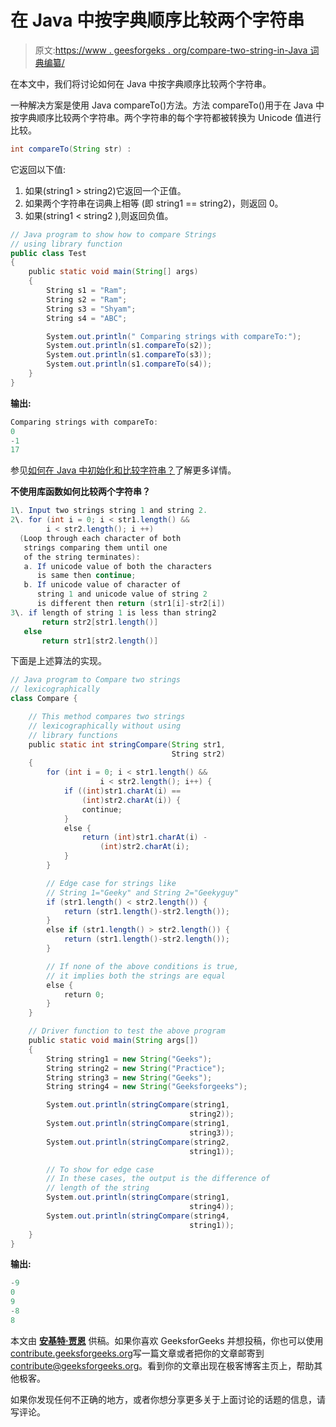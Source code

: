 # 在 Java 中按字典顺序比较两个字符串

> 原文:[https://www . geesforgeks . org/compare-two-string-in-Java 词典编纂/](https://www.geeksforgeeks.org/compare-two-strings-lexicographically-in-java/)

在本文中，我们将讨论如何在 Java 中按字典顺序比较两个字符串。

一种解决方案是使用 Java compareTo()方法。方法 compareTo()用于在 Java 中按字典顺序比较两个字符串。两个字符串的每个字符都被转换为 Unicode 值进行比较。

```java
int compareTo(String str) :
```

它返回以下值:

1.  如果(string1 > string2)它返回一个正值。
2.  如果两个字符串在词典上相等
    (即 string1 == string2)，则返回 0。
3.  如果(string1 < string2 ),则返回负值。

```java
// Java program to show how to compare Strings
// using library function
public class Test
{
    public static void main(String[] args)
    {
        String s1 = "Ram";
        String s2 = "Ram";
        String s3 = "Shyam";
        String s4 = "ABC";

        System.out.println(" Comparing strings with compareTo:");
        System.out.println(s1.compareTo(s2));
        System.out.println(s1.compareTo(s3));
        System.out.println(s1.compareTo(s4));
    }
}
```

**输出:**

```java
Comparing strings with compareTo:
0
-1
17

```

参见[如何在 Java 中初始化和比较字符串？](https://www.geeksforgeeks.org/how-to-initialize-and-compare-strings-in-java/)了解更多详情。

**不使用库函数如何比较两个字符串？**

```java
1\. Input two strings string 1 and string 2.
2\. for (int i = 0; i < str1.length() && 
        i < str2.length(); i ++) 
  (Loop through each character of both 
   strings comparing them until one 
   of the string terminates):
   a. If unicode value of both the characters 
      is same then continue;
   b. If unicode value of character of 
      string 1 and unicode value of string 2
      is different then return (str1[i]-str2[i])
3\. if length of string 1 is less than string2
       return str2[str1.length()]
   else 
       return str1[str2.length()]

```

下面是上述算法的实现。

```java
// Java program to Compare two strings
// lexicographically
class Compare {

    // This method compares two strings
    // lexicographically without using
    // library functions
    public static int stringCompare(String str1,
                                    String str2)
    {
        for (int i = 0; i < str1.length() && 
                    i < str2.length(); i++) {
            if ((int)str1.charAt(i) == 
                (int)str2.charAt(i)) {
                continue;
            } 
            else {
                return (int)str1.charAt(i) - 
                    (int)str2.charAt(i);
            }
        }

        // Edge case for strings like
        // String 1="Geeky" and String 2="Geekyguy"
        if (str1.length() < str2.length()) {
            return (str1.length()-str2.length());
        } 
        else if (str1.length() > str2.length()) {
            return (str1.length()-str2.length());
        }

        // If none of the above conditions is true,
        // it implies both the strings are equal
        else {
            return 0;
        }
    }

    // Driver function to test the above program
    public static void main(String args[])
    {
        String string1 = new String("Geeks");
        String string2 = new String("Practice");
        String string3 = new String("Geeks");
        String string4 = new String("Geeksforgeeks");

        System.out.println(stringCompare(string1, 
                                        string2));
        System.out.println(stringCompare(string1, 
                                        string3));
        System.out.println(stringCompare(string2,
                                        string1));

        // To show for edge case
        // In these cases, the output is the difference of 
        // length of the string
        System.out.println(stringCompare(string1,
                                        string4));
        System.out.println(stringCompare(string4,
                                        string1));
    }
}
```

**输出:**

```java
-9
0
9
-8
8

```

本文由 [**安基特·贾恩**](https://www.facebook.com/profile.php?id=100000412091676) 供稿。如果你喜欢 GeeksforGeeks 并想投稿，你也可以使用[contribute.geeksforgeeks.org](http://www.contribute.geeksforgeeks.org)写一篇文章或者把你的文章邮寄到 contribute@geeksforgeeks.org。看到你的文章出现在极客博客主页上，帮助其他极客。

如果你发现任何不正确的地方，或者你想分享更多关于上面讨论的话题的信息，请写评论。